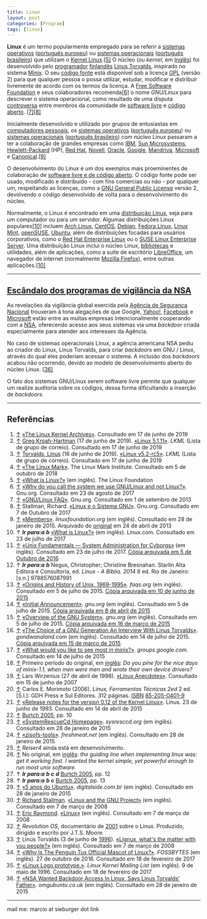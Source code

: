 ```yaml
---
title: Linux
layout: post
categories: [Program]
tags: [linux]
---
```


**Linux** é um termo popularmente empregado para se referir a [sistemas operativos](https://pt.wikipedia.org/wiki/Sistema_operativo) ([português europeu](https://pt.wikipedia.org/wiki/Português_europeu)) ou [sistemas operacionais](https://pt.wikipedia.org/wiki/Sistema_operacional) ([português brasileiro](https://pt.wikipedia.org/wiki/Português_brasileiro)) que utilizam o [Kernel Linux](https://pt.wikipedia.org/wiki/Linux_(núcleo)).[[5\]](https://pt.wikipedia.org/wiki/Linux#cite_note-5) O núcleo (ou *kernel*, em [Inglês](https://pt.wikipedia.org/wiki/Língua_inglesa)) foi desenvolvido pelo [programador](https://pt.wikipedia.org/wiki/Programador) [finlandês](https://pt.wikipedia.org/wiki/Finlândia) [Linus Torvalds](https://pt.wikipedia.org/wiki/Linus_Torvalds), inspirado no sistema [Minix](https://pt.wikipedia.org/wiki/Minix). O seu [código fonte](https://pt.wikipedia.org/wiki/Código_fonte) está disponível sob a licença [GPL](https://pt.wikipedia.org/wiki/GNU_General_Public_License) (versão 2) para que qualquer pessoa o possa utilizar, estudar, modificar e distribuir livremente de acordo com os termos da licença. A [Free Software Foundation](https://pt.wikipedia.org/wiki/Free_Software_Foundation) e seus colaboradores recomenda[[6\]](https://pt.wikipedia.org/wiki/Linux#cite_note-why-gnu-6) o nome *GNU/Linux* para descrever o sistema operacional, como resultado de uma disputa [controversa](https://pt.wikipedia.org/wiki/Controvérsia_quanto_à_nomenclatura_GNU/Linux) entre membros da comunidade de [software livre](https://pt.wikipedia.org/wiki/Software_livre) e [código aberto](https://pt.wikipedia.org/wiki/Código_aberto). [[7\]](https://pt.wikipedia.org/wiki/Linux#cite_note-gnu_linux_faq-7)[[8\]](https://pt.wikipedia.org/wiki/Linux#cite_note-linux-and-gnu-8)

Inicialmente desenvolvido e utilizado por grupos de entusiastas em [computadores pessoais](https://pt.wikipedia.org/wiki/Computador_pessoal), os [sistemas operativos](https://pt.wikipedia.org/wiki/Sistema_operativo) ([português europeu](https://pt.wikipedia.org/wiki/Português_europeu)) ou [sistemas operacionais](https://pt.wikipedia.org/wiki/Sistema_operacional) ([português brasileiro](https://pt.wikipedia.org/wiki/Português_brasileiro)) com núcleo Linux passaram a ter a colaboração de grandes empresas como [IBM](https://pt.wikipedia.org/wiki/IBM), [Sun Microsystems](https://pt.wikipedia.org/wiki/Sun_Microsystems), [Hewlett-Packard](https://pt.wikipedia.org/wiki/Hewlett-Packard) (HP), [Red Hat](https://pt.wikipedia.org/wiki/Red_Hat), [Novell](https://pt.wikipedia.org/wiki/Novell), [Oracle](https://pt.wikipedia.org/wiki/Oracle_Corporation), [Google](https://pt.wikipedia.org/wiki/Google), [Mandriva](https://pt.wikipedia.org/wiki/Mandriva), [Microsoft](https://pt.wikipedia.org/wiki/Microsoft) e [Canonical](https://pt.wikipedia.org/wiki/Canonical).[[9\]](https://pt.wikipedia.org/wiki/Linux#cite_note-9)

O desenvolvimento do Linux é um dos exemplos mais proeminentes de colaboração de [software livre e de código aberto](https://pt.wikipedia.org/wiki/Software_livre_e_de_código_aberto). O código fonte pode ser usado, modificado e distribuído - com fins comercias ou não - por qualquer um, respeitando as licenças, como a [GNU General Public License](https://pt.wikipedia.org/wiki/GNU_General_Public_License) versão 2, devolvendo o código desenvolvido de volta para o desenvolvimento do núcleo.

Normalmente, o Linux é encontrado em uma [distribuição Linux](https://pt.wikipedia.org/wiki/Distribuição_Linux), seja para um computador ou para um servidor. Algumas distribuições Linux populares[[10\]](https://pt.wikipedia.org/wiki/Linux#cite_note-linux.com_what_is_linux-10) incluem [Arch Linux](https://pt.wikipedia.org/wiki/Arch_Linux), [CentOS](https://pt.wikipedia.org/wiki/CentOS), [Debian](https://pt.wikipedia.org/wiki/Debian), [Fedora Linux](https://pt.wikipedia.org/wiki/Fedora_Linux), [Linux Mint](https://pt.wikipedia.org/wiki/Linux_Mint), [openSUSE](https://pt.wikipedia.org/wiki/OpenSUSE), [Ubuntu](https://pt.wikipedia.org/wiki/Ubuntu), além de distribuições focadas para usuários corporativos, como o [Red Hat Enterprise Linux](https://pt.wikipedia.org/wiki/Red_Hat_Enterprise_Linux) ou o [SUSE Linux Enterprise Server](https://pt.wikipedia.org/wiki/Distribuições_SUSE_Linux). Uma distribuição Linux inclui o núcleo Linux, [bibliotecas](https://pt.wikipedia.org/wiki/Biblioteca_(computação)) e utilidades, além de aplicações, como a suíte de escritório [LibreOffice](https://pt.wikipedia.org/wiki/LibreOffice), um navegador de internet (normalmente [Mozilla Firefox](https://pt.wikipedia.org/wiki/Mozilla_Firefox)), entre outras aplicações.[[10\]](https://pt.wikipedia.org/wiki/Linux#cite_note-linux.com_what_is_linux-10)

***

## [Escândalo dos programas de vigilância da NSA](https://www.omgubuntu.co.uk/2013/11/nsa-ask-linus-torvalds-include-backdoors-linux-father-says-yes)

As revelações da vigilância global exercida pela [Agência de Segurança Nacional](https://pt.wikipedia.org/wiki/Agência_de_Segurança_Nacional#2013_Escândalo_dos_Programas_de_Vigilância_da_NSA) trouxeram à tona alegações de que Google, [Yahoo!](https://pt.wikipedia.org/wiki/Yahoo!), [Facebook](https://pt.wikipedia.org/wiki/Facebook) e [Microsoft](https://pt.wikipedia.org/wiki/Microsoft) estão entre as muitas empresas intencionalmente cooperando com a [NSA](https://pt.wikipedia.org/wiki/NSA), oferecendo acesso aos seus sistemas via uma *backdoor* criada especialmente para atender aos interesses da Agência.

No caso de sistemas operacionais Linux, a agência americana NSA pediu ao criador do Linux, Linus Torvalds, para criar *backdoors* em GNU / Linux, através do qual eles poderiam acessar o sistema. A inclusão dos *backdoors* acabou não ocorrendo, devido ao modelo de desenvolvimento aberto do núcleo Linux. [[36\]](https://pt.wikipedia.org/wiki/Linux#cite_note-OMG!_Ubuntu!-36)

O fato dos sistemas GNU/Linux serem software livre permite que qualquer um realize auditoria sobre os códigos, dessa forma dificultando a inserção de *backdoors.*

***
## Referências

1. [↑](https://pt.wikipedia.org/wiki/Linux#cite_ref-kernel.org_1-0) [«The Linux Kernel Archives»](https://www.kernel.org/). Consultado em 17 de junho de 2019
2. [↑](https://pt.wikipedia.org/wiki/Linux#cite_ref-latest_stable_2-0) [Greg Kroah-Hartman](https://pt.wikipedia.org/wiki/Greg_Kroah-Hartman) (17 de junho de 2019). [«Linux 5.1.11»](http://lkml.iu.edu/hypermail/linux/kernel/1906.2/01261.html). *LKML* (Lista de grupo de correio). Consultado em 17 de junho de 2019
3. [↑](https://pt.wikipedia.org/wiki/Linux#cite_ref-latest_unstable_3-0) [Torvalds, Linus](https://pt.wikipedia.org/wiki/Linus_Torvalds) (16 de junho de 2019). [«Linux v5.2-rc5»](http://lkml.iu.edu/hypermail/linux/kernel/1906.2/00183.html). *LKML* (Lista de grupo de correio). Consultado em 17 de junho de 2019
4. [↑](https://pt.wikipedia.org/wiki/Linux#cite_ref-4) [«The Linux Mark»](https://www.linuxmark.org/). The Linux Mark Institute. Consultado em 5 de outubro de 2018
5. [↑](https://pt.wikipedia.org/wiki/Linux#cite_ref-5) [«What is Linux?»](https://www.linux.com/what-is-linux) (em inglês). The Linux Foundation
6. [↑](https://pt.wikipedia.org/wiki/Linux#cite_ref-why-gnu_6-0) [«Why do you call the system we use GNU/Linux and not Linux?»](https://www.gnu.org/gnu/gnu-linux-faq.html#why). Gnu.org. Consultado em 23 de agosto de 2017
7. [↑](https://pt.wikipedia.org/wiki/Linux#cite_ref-gnu_linux_faq_7-0) [«GNU/Linux FAQ»](https://www.gnu.org/gnu/gnu-linux-faq.html). Gnu.org. Consultado em 1 de setembro de 2013
8. [↑](https://pt.wikipedia.org/wiki/Linux#cite_ref-linux-and-gnu_8-0) Stallman, Richard. [«Linux e o Sistema GNU»](https://www.gnu.org/gnu/linux-and-gnu.pt-br.html). Gnu.org. Consultado em 7 de Outubro de 2017
9. [↑](https://pt.wikipedia.org/wiki/Linux#cite_ref-9) [«Members»](https://web.archive.org/web/20130424013905/http://www.linuxfoundation.org/about/members). *linuxfoundation.org* (em inglês). Consultado em 28 de janeiro de 2015. Arquivado do [original](http://www.linuxfoundation.org/about/members) em 24 de abril de 2013
10. ↑ ***Ir para:a*** ***b*** [«What is Linux?»](https://www.linux.com/what-is-linux) (em inglês). Linux.com. Consultado em 23 de julho de 2017
11. [↑](https://pt.wikipedia.org/wiki/Linux#cite_ref-cyborg_institute_11-0) [«Unix Fundamentals — System Administration for Cyborgs»](http://cyborginstitute.org/projects/administration/unix-fundamentals/) (em inglês). Consultado em 23 de julho de 2017. [Cópia arquivada em 5 de Outubro de 2016](https://web.archive.org/web/20161005114243/http://cyborginstitute.org/projects/administration/unix-fundamentals/)
12. ↑ ***Ir para:a*** ***b*** Negus, Christopher; Christine Bresnahan. Starlin Alta Editora e Consultoria, ed. *Linux - A Bíblia*. *2014* 8 ed. Rio de Janeiro: [s.n.] 9788576087991
13. [↑](https://pt.wikipedia.org/wiki/Linux#cite_ref-faqs.org_13-0) [«Origins and History of Unix, 1969-1995»](http://www.faqs.org/docs/artu/ch02s01.html). *faqs.org* (em inglês). Consultado em 5 de julho de 2015. [Cópia arquivada em 10 de junho de 2015](https://web.archive.org/web/20150610225448/http://www.faqs.org/docs/artu/ch02s01.html)
14. [↑](https://pt.wikipedia.org/wiki/Linux#cite_ref-14) [«Initial Announcement»](http://web.archive.org/web/20150408035546/http://www.gnu.org/gnu/initial-announcement.html). *gnu.org* (em inglês). Consultado em 5 de julho de 2015. [Cópia arquivada em 8 de abril de 2015](https://web.archive.org/web/20150408035546/http://www.gnu.org/gnu/initial-announcement.html)
15. [↑](https://pt.wikipedia.org/wiki/Linux#cite_ref-15) [«Overview of the GNU System»](https://www.gnu.org/gnu/gnu-history.html). *gnu.org* (em inglês). Consultado em 5 de julho de 2015. [Cópia arquivada em 16 de março de 2015](https://web.archive.org/web/20150316094642/http://www.gnu.org/gnu/gnu-history.html)
16. [↑](https://pt.wikipedia.org/wiki/Linux#cite_ref-16) [«The Choice of a GNU Generation An Interview With Linus Torvalds»](http://gondwanaland.com/meta/history/interview.html). *gondwanaland.com* (em inglês). Consultado em 14 de julho de 2015. [Cópia arquivada em 15 de março de 2015](https://web.archive.org/web/20150315133519/http://gondwanaland.com/meta/history/interview.html)
17. [↑](https://pt.wikipedia.org/wiki/Linux#cite_ref-17) [«What would you like to see most in minix?»](https://groups.google.com/forum/#!msg/comp.os.minix/dlNtH7RRrGA/SwRavCzVE7gJ). *groups.google.com*. Consultado em 14 de julho de 2015
18. [↑](https://pt.wikipedia.org/wiki/Linux#cite_ref-periodo_18-0) Primeiro período do original, em [inglês](https://pt.wikipedia.org/wiki/Língua_inglesa): *Do you pine for the nice days of minix-1.1, when men were men and wrote their own device drivers?*
19. [↑](https://pt.wikipedia.org/wiki/Linux#cite_ref-19) Lars Wirzenius (27 de abril de 1998). [«Linux Anecdotes»](http://liw.iki.fi/liw/texts/linux-anecdotes.html). Consultado em 15 de junho de 2007
20. [↑](https://pt.wikipedia.org/wiki/Linux#cite_ref-20) Carlos E. Morimoto (2006). *Linux, Ferramentas Técnicas 2ed* 2 ed. [S.l.]: GDH Press e Sul Editores. 312 páginas. [ISBN](https://pt.wikipedia.org/wiki/International_Standard_Book_Number) [85-205-0401-9](https://pt.wikipedia.org/wiki/Especial:Fontes_de_livros/85-205-0401-9)
21. [↑](https://pt.wikipedia.org/wiki/Linux#cite_ref-21) [«Release notes for the version 0.12 of the Kernel Linux»](https://www.kernel.org/pub/linux/kernel/Historic/old-versions/RELNOTES-0.12). Linus. 23 de junho de 1993. Consultado em 14 de abril de 2015
22. [↑](https://pt.wikipedia.org/wiki/Linux#cite_ref-22) [Burtch 2005](https://pt.wikipedia.org/wiki/Linux#CITEREFBurtch2005), pp. 10
23. [↑](https://pt.wikipedia.org/wiki/Linux#cite_ref-23) [«SystemRescueCd Homepage»](http://www.sysresccd.org/). *sysresccd.org* (em inglês). Consultado em 28 de janeiro de 2015
24. [↑](https://pt.wikipedia.org/wiki/Linux#cite_ref-24) [«zisofs-tools»](http://freshmeat.net/projects/zisofs-tools/). *freshmeat.net* (em inglês). Consultado em 28 de janeiro de 2015
25. [↑](https://pt.wikipedia.org/wiki/Linux#cite_ref-reiser4_25-0) *Reiser4* ainda está em desenvolvimento.
26. [↑](https://pt.wikipedia.org/wiki/Linux#cite_ref-guide_26-0) No original, em [inglês](https://pt.wikipedia.org/wiki/Língua_inglesa): *the guiding line when implementing linux was: get it working fast. I wanted the kernel simple, yet powerful enough to run most unix software.*
27. ↑ ***Ir para:a*** ***b*** ***c*** ***d*** [Burtch 2005](https://pt.wikipedia.org/wiki/Linux#CITEREFBurtch2005), pp. 12
28. ↑ ***Ir para:a*** ***b*** ***c*** [Burtch 2005](https://pt.wikipedia.org/wiki/Linux#CITEREFBurtch2005), pp. 13
29. [↑](https://pt.wikipedia.org/wiki/Linux#cite_ref-29) [«5 anos do Ubuntu»](http://digitalside.com.br/site/5-anos-do-ubuntu/). *digitalside.com.br* (em inglês). Consultado em 28 de janeiro de 2015
30. [↑](https://pt.wikipedia.org/wiki/Linux#cite_ref-gnu.org-linux-and-gnu_30-0) [Richard Stallman](https://pt.wikipedia.org/wiki/Richard_Stallman). [«Linux and the GNU Project»](http://www.gnu.org/gnu/linux-and-gnu.html) (em inglês). Consultado em 7 de março de 2008
31. [↑](https://pt.wikipedia.org/wiki/Linux#cite_ref-catb.org-jargon-linux_31-0) [Eric Raymond](https://pt.wikipedia.org/wiki/Eric_Raymond). [«Linux»](http://catb.org/jargon/html/L/Linux.html) (em inglês). Consultado em 7 de março de 2008
32. [↑](https://pt.wikipedia.org/wiki/Linux#cite_ref-revolutionos_32-0) *Revolution OS*, documentário de [2001](https://pt.wikipedia.org/wiki/2001) sobre o Linux. Produzido, dirigido e escrito por J.T.S. Moore
33. [↑](https://pt.wikipedia.org/wiki/Linux#cite_ref-groups.google.com-comp.os.linux.misc-2_33-0) Linus Torvalds (3 de junho de [1996](https://pt.wikipedia.org/wiki/1996)). [«Lignux, what's the matter with you people?»](http://groups.google.com/group/comp.os.linux.misc/msg/7781d4221fceedb2) (em inglês). Consultado em 7 de março de 2008
34. [↑](https://pt.wikipedia.org/wiki/Linux#cite_ref-why-is-the-penguin-tux-the-official-mascot-of-linux_34-0) [«Why Is The Penguin Tux Official Mascot of Linux?»](https://fossbytes.com/why-is-the-penguin-tux-the-official-mascot-of-linux-because-torvalds-had-penguinitis). *FOSSBYTES* (em inglês). 27 de outubro de 2016. Consultado em 18 de fevereiro de 2017
35. [↑](https://pt.wikipedia.org/wiki/Linux#cite_ref-lkml-9605-0855_35-0) [«Linux Logo prototype.»](http://lkml.iu.edu/hypermail/linux/kernel/9605/0855.html). *Linux Kernel Mailing List* (em inglês). 9 de maio de 1996. Consultado em 18 de fevereiro de 2017
36. [↑](https://pt.wikipedia.org/wiki/Linux#cite_ref-OMG!_Ubuntu!_36-0) [«NSA Wanted Backdoor Access In Linux, Says Linus Torvalds' Father»](http://www.omgubuntu.co.uk/2013/11/nsa-ask-linus-torvalds-include-backdoors-linux-father-says-yes). *omgubuntu.co.uk* (em inglês). Consultado em 28 de janeiro de 2015

***

mail me: marcio at sieburger dot link
